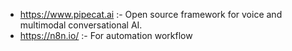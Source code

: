 - https://www.pipecat.ai :- Open source framework for voice and multimodal conversational AI.
- https://n8n.io/ :- For automation workflow

